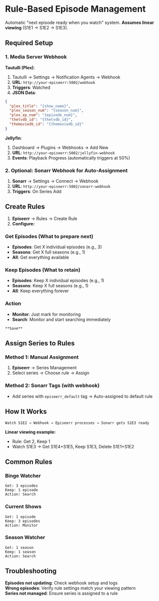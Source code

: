 # Rule-Based Episode Management

Automatic "next episode ready when you watch" system. **Assumes linear viewing** (S1E1 → S1E2 → S1E3).

## Required Setup

### 1. Media Server Webhook

**Tautulli (Plex)**:

1. Tautulli → Settings → Notification Agents → Webhook
2. **URL**: `http://your-episeerr:5002/webhook`  
3. **Triggers**: Watched
4. **JSON Data**:

```json
{
  "plex_title": "{show_name}",
  "plex_season_num": "{season_num}",
  "plex_ep_num": "{episode_num}",
  "thetvdb_id": "{thetvdb_id}",
  "themoviedb_id": "{themoviedb_id}"
}
```

**Jellyfin**:

1. Dashboard → Plugins → Webhooks → Add New
2. **URL**: `http://your-episeerr:5002/jellyfin-webhook`
3. **Events**: Playback Progress (automatically triggers at 50%)

### 2. Optional: Sonarr Webhook for Auto-Assignment

1. **Sonarr** → Settings → Connect → Webhook
2. **URL**: `http://your-episeerr:5002/sonarr-webhook`
3. **Triggers**: On Series Add

## Create Rules

1. **Episeerr** → Rules → Create Rule
2. **Configure:**

### Get Episodes (What to prepare next)

- **Episodes**: Get X individual episodes (e.g., 3)
- **Seasons**: Get X full seasons (e.g., 1)
- **All**: Get everything available

### Keep Episodes (What to retain)

- **Episodes**: Keep X individual episodes (e.g., 1)
- **Seasons**: Keep X full seasons (e.g., 1)
- **All**: Keep everything forever

### Action

- **Monitor**: Just mark for monitoring
- **Search**: Monitor and start searching immediately

```log
**Save**
```

## Assign Series to Rules

### Method 1: Manual Assignment

1. **Episeerr** → Series Management
2. Select series → Choose rule → Assign

### Method 2: Sonarr Tags (with webhook)

- Add series with `episeerr_default` tag → Auto-assigned to default rule

## How It Works

```log
Watch S1E2 → Webhook → Episeerr processes → Sonarr gets S1E3 ready
```

**Linear viewing example:**

- Rule: Get 2, Keep 1
- Watch S1E3 → Get S1E4+S1E5, Keep S1E3, Delete S1E1+S1E2

## Common Rules

### Binge Watcher

```log
Get: 3 episodes
Keep: 1 episode  
Action: Search
```

### Current Shows

```log
Get: 1 episode
Keep: 3 episodes
Action: Monitor
```

### Season Watcher

```log
Get: 1 season
Keep: 1 season
Action: Search
```

## Troubleshooting

**Episodes not updating**: Check webhook setup and logs  
**Wrong episodes**: Verify rule settings match your viewing pattern  
**Series not managed**: Ensure series is assigned to a rule
